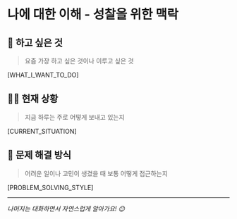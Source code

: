 # 나에 대한 이해 - 성찰을 위한 맥락

## 🎯 하고 싶은 것
> 요즘 가장 하고 싶은 것이나 이루고 싶은 것

[WHAT_I_WANT_TO_DO]

## 🏃‍♂️ 현재 상황
> 지금 하루는 주로 어떻게 보내고 있는지

[CURRENT_SITUATION]

## 💭 문제 해결 방식
> 어려운 일이나 고민이 생겼을 때 보통 어떻게 접근하는지

[PROBLEM_SOLVING_STYLE]

---

*나머지는 대화하면서 자연스럽게 알아가요! 😊*